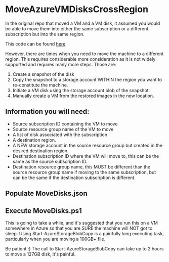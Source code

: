 # MoveAzureVMDisksCrossRegion
In the original repo that moved a VM and a VM disk, it assumed you would be able to move them into either the same subscription or a different subscription but into the same region. 

This code can be found [here](https://github.com/grecoe/MoveAzureVirtualMachine)

However, there are times when you need to move the machine to a different region. This requires considerable more consideration as it is not widely supported and requires many more steps. Those are:

1. Create a snapshot of the disk
2. Copy the snapshot to a storage account WITHIN the region you want to re-constitute the machine.
3. Initiate a VM disk using the storage account blob of the snapshot. 
4. Manually create a VM from the restored images in the new location.

## Information you will need:

- Source subscription ID containing the VM to move
- Source resource group name of the VM to move
- A list of disk associated with the subscription
- A destination region.
- A NEW storage account in the source resource group but created in the desired destination region.
- Destination subscription ID where the VM will move to, this can be the same as the source subscription ID.
- Destination resource group name, this MUST be different than the source resource group name if moving to the same subscription, but can be the same if the destination subscription is different.

## Populate MoveDisks.json


## Execute MoveDisks.ps1
This is going to take a while, and it's suggested that you run this on a VM somewhere in Azure so that you are SURE the machine will NOT got to sleep. Using Start-AzureStorageBlobCopy is a painfully long executing task, particularly when you are moving a 100GB+ file. 

Be patient :) The call to Start-AzureStorageBlobCopy can take up to 2 hours to move a 127GB disk, it's painful. 

